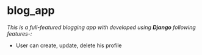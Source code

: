 # blog_app
*This is a full-featured blogging app with developed using **Django** following features-:*
- User can create, update, delete his profile 
  

